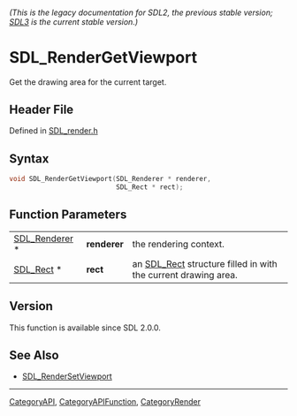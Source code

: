 ###### (This is the legacy documentation for SDL2, the previous stable version; [SDL3](https://wiki.libsdl.org/SDL3/) is the current stable version.)
# SDL_RenderGetViewport

Get the drawing area for the current target.

## Header File

Defined in [SDL_render.h](https://github.com/libsdl-org/SDL/blob/SDL2/include/SDL_render.h)

## Syntax

```c
void SDL_RenderGetViewport(SDL_Renderer * renderer,
                           SDL_Rect * rect);
```

## Function Parameters

|                                |              |                                                                            |
| ------------------------------ | ------------ | -------------------------------------------------------------------------- |
| [SDL_Renderer](SDL_Renderer) * | **renderer** | the rendering context.                                                     |
| [SDL_Rect](SDL_Rect) *         | **rect**     | an [SDL_Rect](SDL_Rect) structure filled in with the current drawing area. |

## Version

This function is available since SDL 2.0.0.

## See Also

- [SDL_RenderSetViewport](SDL_RenderSetViewport)

----
[CategoryAPI](CategoryAPI), [CategoryAPIFunction](CategoryAPIFunction), [CategoryRender](CategoryRender)

